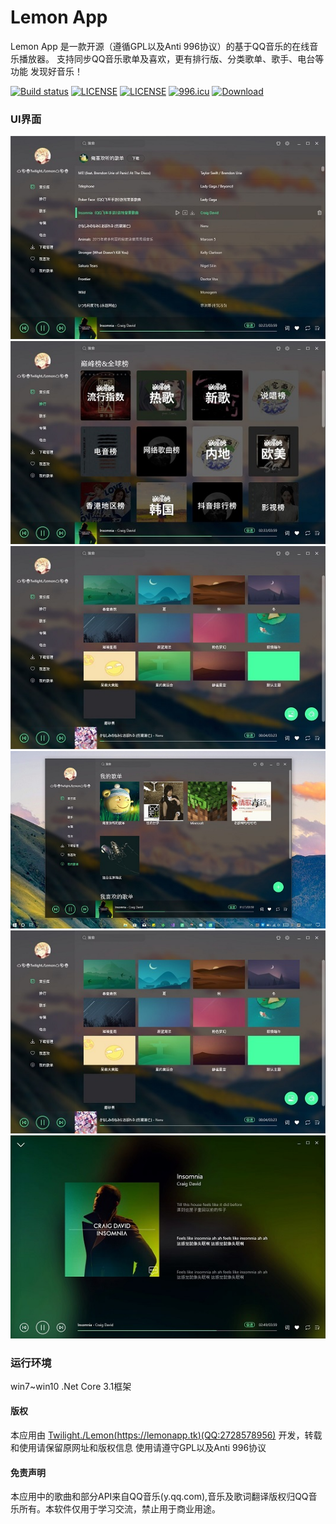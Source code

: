 # Lemon App
Lemon App 是一款开源（遵循GPL以及Anti 996协议）的基于QQ音乐的在线音乐播放器。
支持同步QQ音乐歌单及喜欢，更有排行版、分类歌单、歌手、电台等功能 发现好音乐！

[![Build status](https://github.com/TwilightLemon/Lemon-App/workflows/.NET%20Core/badge.svg)](https://github.com/TwilightLemon/Lemon-App/actions)
[![LICENSE](https://img.shields.io/badge/license-GPL%20v3.0-blue.svg?style=flat-square)](https://github.com/TwilightLemon/Lemon-App/blob/master/LICENSE)
[![LICENSE](https://img.shields.io/badge/license-Anti%20996-blue.svg)](https://github.com/996icu/996.ICU/blob/master/LICENSE)
[![996.icu](https://img.shields.io/badge/link-996.icu-red.svg)](https://996.icu)
[![Download](https://img.shields.io/badge/Download-Lemon%20App-%23FF4D5B.svg?style=flat-squar)](https://files.cnblogs.com/files/TwilightLemon/win-release.zip)
 
### UI界面
![列表](https://raw.githubusercontent.com/TwilightLemon/Data/master/p1.jpg)
![排行榜](https://raw.githubusercontent.com/TwilightLemon/Data/master/p2.jpg)
![主题](https://raw.githubusercontent.com/TwilightLemon/Data/master/p3.jpg)
![歌单](https://raw.githubusercontent.com/TwilightLemon/Data/master/p4.jpg)
![主题](https://raw.githubusercontent.com/TwilightLemon/Data/master/p5.jpg)
![播放](https://raw.githubusercontent.com/TwilightLemon/Data/master/p6.jpg)

### 运行环境
win7~win10 .Net Core 3.1框架

#### 版权
本应用由 [Twilight./Lemon(https://lemonapp.tk)(QQ:2728578956)](https://lemonapp.tk) 开发，转载和使用请保留原网址和版权信息
使用请遵守GPL以及Anti 996协议

#### 免责声明
本应用中的歌曲和部分API来自QQ音乐(y.qq.com),音乐及歌词翻译版权归QQ音乐所有。本软件仅用于学习交流，禁止用于商业用途。
